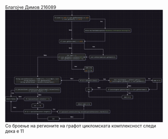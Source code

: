 Благојче Димов
216089
![A](https://github.com/Baze-cmd/SI_2023_lab2_216089/blob/master/cfg.jpg)
Со броење на регионите на графот цикломската комплексност следи дека е 11

